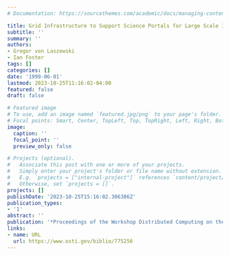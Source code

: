 ```yaml
---
# Documentation: https://sourcethemes.com/academic/docs/managing-content/

title: Grid Infrastructure to Support Science Portals for Large Scale Instruments
subtitle: ''
summary: ''
authors:
- Gregor von Laszewski
- Ian Foster
tags: []
categories: []
date: '1999-06-01'
lastmod: 2023-10-25T11:16:02-04:00
featured: false
draft: false

# Featured image
# To use, add an image named `featured.jpg/png` to your page's folder.
# Focal points: Smart, Center, TopLeft, Top, TopRight, Left, Right, BottomLeft, Bottom, BottomRight.
image:
  caption: ''
  focal_point: ''
  preview_only: false

# Projects (optional).
#   Associate this post with one or more of your projects.
#   Simply enter your project's folder or file name without extension.
#   E.g. `projects = ["internal-project"]` references `content/project/deep-learning/index.md`.
#   Otherwise, set `projects = []`.
projects: []
publishDate: '2023-10-25T15:16:02.306386Z'
publication_types:
- '1'
abstract: ''
publication: '*Proceedings of the Workshop Distributed Computing on the Web (DCW)*'
links:
- name: URL
  url: https://www.osti.gov/biblio/775256
---
```

